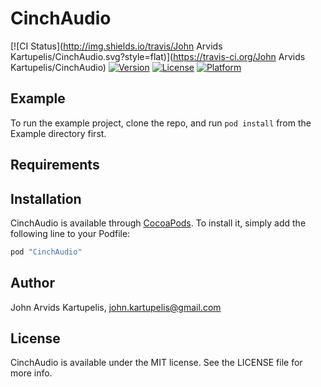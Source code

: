 # CinchAudio

[![CI Status](http://img.shields.io/travis/John Arvids Kartupelis/CinchAudio.svg?style=flat)](https://travis-ci.org/John Arvids Kartupelis/CinchAudio)
[![Version](https://img.shields.io/cocoapods/v/CinchAudio.svg?style=flat)](http://cocoapods.org/pods/CinchAudio)
[![License](https://img.shields.io/cocoapods/l/CinchAudio.svg?style=flat)](http://cocoapods.org/pods/CinchAudio)
[![Platform](https://img.shields.io/cocoapods/p/CinchAudio.svg?style=flat)](http://cocoapods.org/pods/CinchAudio)

## Example

To run the example project, clone the repo, and run `pod install` from the Example directory first.

## Requirements

## Installation

CinchAudio is available through [CocoaPods](http://cocoapods.org). To install
it, simply add the following line to your Podfile:

```ruby
pod "CinchAudio"
```

## Author

John Arvids Kartupelis, john.kartupelis@gmail.com

## License

CinchAudio is available under the MIT license. See the LICENSE file for more info.
